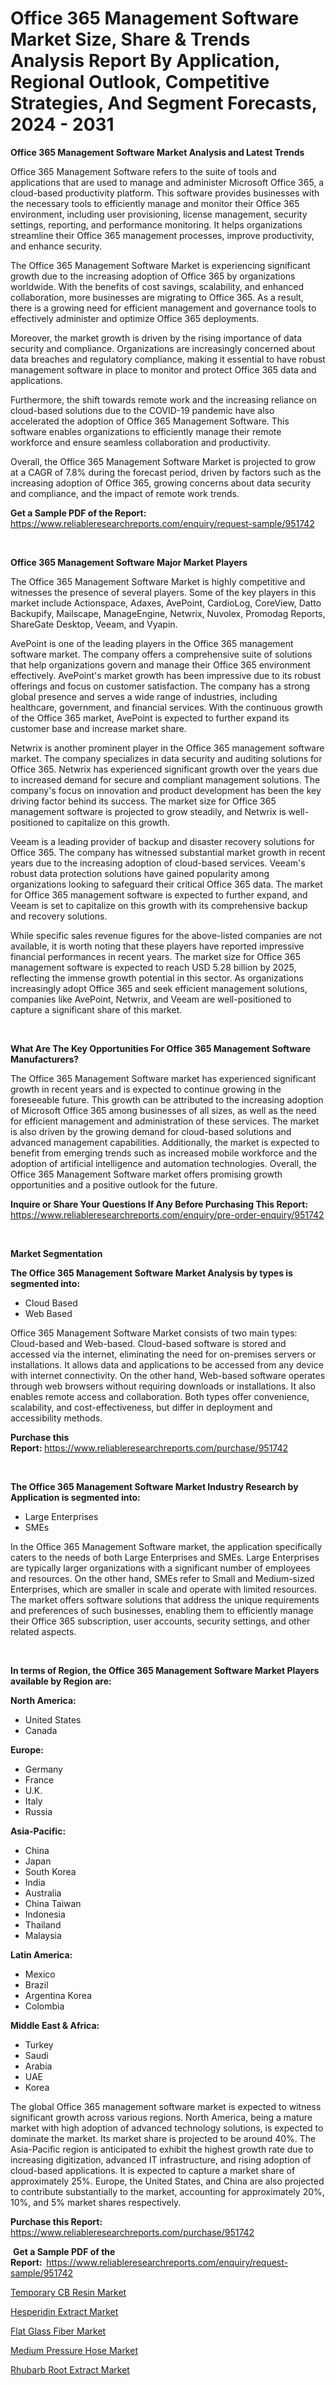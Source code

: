 <p><h1>Office 365 Management Software Market Size, Share & Trends Analysis Report By Application, Regional Outlook, Competitive Strategies, And Segment Forecasts, 2024 - 2031</h1></p><p><strong>Office 365 Management Software Market Analysis and Latest Trends</strong></p>
<p><p>Office 365 Management Software refers to the suite of tools and applications that are used to manage and administer Microsoft Office 365, a cloud-based productivity platform. This software provides businesses with the necessary tools to efficiently manage and monitor their Office 365 environment, including user provisioning, license management, security settings, reporting, and performance monitoring. It helps organizations streamline their Office 365 management processes, improve productivity, and enhance security.</p><p>The Office 365 Management Software Market is experiencing significant growth due to the increasing adoption of Office 365 by organizations worldwide. With the benefits of cost savings, scalability, and enhanced collaboration, more businesses are migrating to Office 365. As a result, there is a growing need for efficient management and governance tools to effectively administer and optimize Office 365 deployments.</p><p>Moreover, the market growth is driven by the rising importance of data security and compliance. Organizations are increasingly concerned about data breaches and regulatory compliance, making it essential to have robust management software in place to monitor and protect Office 365 data and applications.</p><p>Furthermore, the shift towards remote work and the increasing reliance on cloud-based solutions due to the COVID-19 pandemic have also accelerated the adoption of Office 365 Management Software. This software enables organizations to efficiently manage their remote workforce and ensure seamless collaboration and productivity.</p><p>Overall, the Office 365 Management Software Market is projected to grow at a CAGR of 7.8% during the forecast period, driven by factors such as the increasing adoption of Office 365, growing concerns about data security and compliance, and the impact of remote work trends.</p></p>
<p><strong>Get a Sample PDF of the Report:&nbsp;</strong> <a href="https://www.reliableresearchreports.com/enquiry/request-sample/951742">https://www.reliableresearchreports.com/enquiry/request-sample/951742</a></p>
<p>&nbsp;</p>
<p><strong>Office 365 Management Software Major Market Players</strong></p>
<p><p>The Office 365 Management Software Market is highly competitive and witnesses the presence of several players. Some of the key players in this market include Actionspace, Adaxes, AvePoint, CardioLog, CoreView, Datto Backupify, Mailscape, ManageEngine, Netwrix, Nuvolex, Promodag Reports, ShareGate Desktop, Veeam, and Vyapin.</p><p>AvePoint is one of the leading players in the Office 365 management software market. The company offers a comprehensive suite of solutions that help organizations govern and manage their Office 365 environment effectively. AvePoint's market growth has been impressive due to its robust offerings and focus on customer satisfaction. The company has a strong global presence and serves a wide range of industries, including healthcare, government, and financial services. With the continuous growth of the Office 365 market, AvePoint is expected to further expand its customer base and increase market share.</p><p>Netwrix is another prominent player in the Office 365 management software market. The company specializes in data security and auditing solutions for Office 365. Netwrix has experienced significant growth over the years due to increased demand for secure and compliant management solutions. The company's focus on innovation and product development has been the key driving factor behind its success. The market size for Office 365 management software is projected to grow steadily, and Netwrix is well-positioned to capitalize on this growth.</p><p>Veeam is a leading provider of backup and disaster recovery solutions for Office 365. The company has witnessed substantial market growth in recent years due to the increasing adoption of cloud-based services. Veeam's robust data protection solutions have gained popularity among organizations looking to safeguard their critical Office 365 data. The market for Office 365 management software is expected to further expand, and Veeam is set to capitalize on this growth with its comprehensive backup and recovery solutions.</p><p>While specific sales revenue figures for the above-listed companies are not available, it is worth noting that these players have reported impressive financial performances in recent years. The market size for Office 365 management software is expected to reach USD 5.28 billion by 2025, reflecting the immense growth potential in this sector. As organizations increasingly adopt Office 365 and seek efficient management solutions, companies like AvePoint, Netwrix, and Veeam are well-positioned to capture a significant share of this market.</p></p>
<p>&nbsp;</p>
<p><strong>What Are The Key Opportunities For Office 365 Management Software Manufacturers?</strong></p>
<p><p>The Office 365 Management Software market has experienced significant growth in recent years and is expected to continue growing in the foreseeable future. This growth can be attributed to the increasing adoption of Microsoft Office 365 among businesses of all sizes, as well as the need for efficient management and administration of these services. The market is also driven by the growing demand for cloud-based solutions and advanced management capabilities. Additionally, the market is expected to benefit from emerging trends such as increased mobile workforce and the adoption of artificial intelligence and automation technologies. Overall, the Office 365 Management Software market offers promising growth opportunities and a positive outlook for the future.</p></p>
<p><strong>Inquire or Share Your Questions If Any Before Purchasing This Report:</strong> <a href="https://www.reliableresearchreports.com/enquiry/pre-order-enquiry/951742">https://www.reliableresearchreports.com/enquiry/pre-order-enquiry/951742</a></p>
<p>&nbsp;</p>
<p><strong>Market Segmentation</strong></p>
<p><strong>The Office 365 Management Software Market Analysis by types is segmented into:</strong></p>
<p><ul><li>Cloud Based</li><li>Web Based</li></ul></p>
<p><p>Office 365 Management Software Market consists of two main types: Cloud-based and Web-based. Cloud-based software is stored and accessed via the internet, eliminating the need for on-premises servers or installations. It allows data and applications to be accessed from any device with internet connectivity. On the other hand, Web-based software operates through web browsers without requiring downloads or installations. It also enables remote access and collaboration. Both types offer convenience, scalability, and cost-effectiveness, but differ in deployment and accessibility methods.</p></p>
<p><strong>Purchase this Report:&nbsp;</strong><a href="https://www.reliableresearchreports.com/purchase/951742">https://www.reliableresearchreports.com/purchase/951742</a></p>
<p>&nbsp;</p>
<p><strong>The Office 365 Management Software Market Industry Research by Application is segmented into:</strong></p>
<p><ul><li>Large Enterprises</li><li>SMEs</li></ul></p>
<p><p>In the Office 365 Management Software market, the application specifically caters to the needs of both Large Enterprises and SMEs. Large Enterprises are typically larger organizations with a significant number of employees and resources. On the other hand, SMEs refer to Small and Medium-sized Enterprises, which are smaller in scale and operate with limited resources. The market offers software solutions that address the unique requirements and preferences of such businesses, enabling them to efficiently manage their Office 365 subscription, user accounts, security settings, and other related aspects.</p></p>
<p>&nbsp;</p>
<p><strong>In terms of Region, the Office 365 Management Software Market Players available by Region are:</strong></p>
<p>
    <p> <strong> North America: </strong>
        <ul>
            <li>United States</li>
            <li>Canada</li>
        </ul>
        </p> 
    <p> <strong> Europe: </strong>
        <ul>
            <li>Germany</li>
            <li>France</li>
            <li>U.K.</li>
            <li>Italy</li>
            <li>Russia</li>
        </ul>
        </p> 
    <p> <strong> Asia-Pacific: </strong>
        <ul>
            <li>China</li>
            <li>Japan</li>
            <li>South Korea</li>
            <li>India</li>
            <li>Australia</li>
            <li>China Taiwan</li>
            <li>Indonesia</li>
            <li>Thailand</li>
            <li>Malaysia</li>
        </ul>
        </p> 
    <p> <strong> Latin America: </strong>
        <ul>
            <li>Mexico</li>
            <li>Brazil</li>
            <li>Argentina Korea</li>
            <li>Colombia</li>
        </ul>
        </p> 
    <p> <strong> Middle East & Africa: </strong>
        <ul>
            <li>Turkey</li>
            <li>Saudi</li>
            <li>Arabia</li>
            <li>UAE</li>
            <li>Korea</li>
        </ul>
    </p>
    </p>
<p><p>The global Office 365 management software market is expected to witness significant growth across various regions. North America, being a mature market with high adoption of advanced technology solutions, is expected to dominate the market. Its market share is projected to be around 40%. The Asia-Pacific region is anticipated to exhibit the highest growth rate due to increasing digitization, advanced IT infrastructure, and rising adoption of cloud-based applications. It is expected to capture a market share of approximately 25%. Europe, the United States, and China are also projected to contribute substantially to the market, accounting for approximately 20%, 10%, and 5% market shares respectively.</p></p>
<p><strong>Purchase this Report: </strong><a href="https://www.reliableresearchreports.com/purchase/951742">https://www.reliableresearchreports.com/purchase/951742</a></p>
<p>&nbsp;<strong>Get a Sample PDF of the Report:&nbsp;&nbsp;</strong><a href="https://www.reliableresearchreports.com/enquiry/request-sample/951742">https://www.reliableresearchreports.com/enquiry/request-sample/951742</a></p>
<p><strong></strong></p>
<p><p><a href="https://medium.com/@marcosratke/temporary-cb-resin-market-competitive-analysis-market-trends-and-forecast-to-2031-1605752dc226">Temporary CB Resin Market</a></p><p><a href="https://medium.com/@marcosratke/hesperidin-extract-market-analysis-and-sze-forecasted-for-period-from-2024-to-2031-862b719312d8">Hesperidin Extract Market</a></p><p><a href="https://medium.com/@marcosratke/flat-glass-fiber-market-size-and-market-trends-complete-industry-overview-2024-to-2031-7b2960a1ca01">Flat Glass Fiber Market</a></p><p><a href="https://medium.com/p/bbfa723c69b6/edit">Medium Pressure Hose Market</a></p><p><a href="https://medium.com/@marcosratke/rhubarb-root-extract-market-share-evolution-and-market-growth-trends-2024-2031-a0b58df0fe68">Rhubarb Root Extract Market</a></p></p>